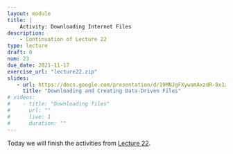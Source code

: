 ```yaml
---
layout: module
title: |
    Activity: Downloading Internet Files
description:
    - Continuation of Lecture 22
type: lecture
draft: 0
num: 23
due_date: 2021-11-17
exercise_url: "lecture22.zip"
slides: 
   - url: https://docs.google.com/presentation/d/19MNJgFXywamAxzdR-8x1zZwC3nifrNoE2fH4PRaRYEA/edit?usp=sharing
     title: "Downloading and Creating Data-Driven Files"
# videos:
#    - title: "Downloading files"
#      url: ""
#      live: 1
#      duration: ""
---
```


Today we will finish the activities from [Lecture 22](week09-lecture01).

